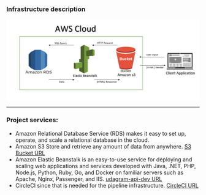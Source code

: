 
### **Infrastructure description**
![architecture diagram](/screenshots/architecture.png?raw=true "Optional Title")

---
### Project services:
 * Amazon Relational Database Service (RDS) makes it easy to set up, operate, and scale a relational database in the cloud. 
 * Amazon S3 Store and retrieve any amount of data from anywhere. [S3 Bucket URL](http://udagram1-bucket.s3-website-us-east-1.amazonaws.com)
 * Amazon Elastic Beanstalk is an easy-to-use service for deploying and scaling web applications and services developed with Java, .NET, PHP, Node.js, Python, Ruby, Go, and Docker on familiar servers such as Apache, Nginx, Passenger, and IIS. [udagram-api-dev URL](http://udagram-api-dev.eba-mtdquhrp.us-east-1.elasticbeanstalk.com)
 * CircleCI since that is needed for the pipeline infrastructure. [CircleCI URL](https://app.circleci.com/pipelines/github/aboudeif/Udagram-AWS)
